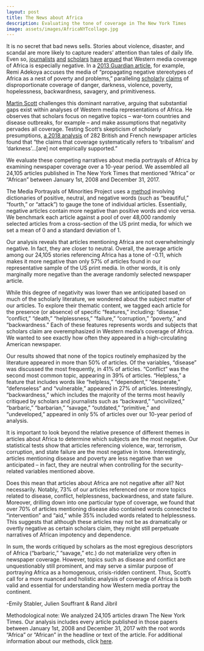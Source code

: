 ```yaml
---
layout: post
title: The News about Africa
description: Evaluating the tone of coverage in The New York Times
image: assets/images/AfricaNYTcollage.jpg
---
```


It is no secret that bad news sells. Stories about violence, disaster, and scandal are more likely to capture readers’ attention than tales of daily life. Even so, <a href="https://www.washingtonpost.com/news/monkey-cage/wp/2015/03/05/media-portrayals-of-africa-promote-paternalism/?utm_term=.e4baeba2aa76"><u>journalists</u></a> <a href="https://www.theguardian.com/commentisfree/2012/aug/26/ian-birrell-emergence-new-africa"><u>and</u></a> <a href="https://pol.illinoisstate.edu/downloads/conferences/2012/1BHarth.pdf"><u>scholars</u></a> <a href="https://www.researchgate.net/publication/292141961_The_Representation_of_Africa_in_Western_Media_still_a_21st_century_problem"><u>have</u></a> <a href="https://muse.jhu.edu/article/658604/pdf"><u>argued</u></a> that Western media coverage of Africa is especially negative. In a <a href="https://www.theguardian.com/commentisfree/2013/nov/28/africans-worry-how-africa-portrayed-western-media"><u>2013 Guardian article</u></a>, for example, Remi Adekoya accuses the media of “propagating negative stereotypes of Africa as a nest of poverty and problems,” paralleling <a href="https://pol.illinoisstate.edu/downloads/conferences/2012/1BHarth.pdf"><u>scholarly</u></a> <a href="https://journals.sagepub.com/doi/abs/10.1177/019685999301700202"><u>claims</u></a> of disproportionate coverage of danger, darkness, violence, poverty, hopelessness, backwardness, savagery, and primitiveness.

<a href="https://www.tandfonline.com/doi/abs/10.1080/1461670X.2015.1044557"><u>Martin Scott</u></a> challenges this dominant narrative, arguing that substantial gaps exist within analyses of Western media representations of Africa. He observes that scholars focus on negative topics – war-torn countries and disease outbreaks, for example – and make assumptions that negativity pervades all coverage. Testing Scott’s skepticism of scholarly presumptions, <a href="https://www.tandfonline.com/doi/abs/10.1080/1461670X.2016.1262748"><u>a 2018 analysis</u></a> of 282 British and French newspaper articles found that “the claims that coverage systematically refers to ‘tribalism’ and ‘darkness’...[are] not empirically supported.”

We evaluate these competing narratives about media portrayals of Africa by examining newspaper coverage over a 10-year period. We assembled all 24,105 articles published in The New York Times that mentioned “Africa” or “African” between January 1st, 2008 and December 31, 2017.

The Media Portrayals of Minorities Project uses a <a href="https://www.mediaandminorities.org/methods/"><u>method</u></a> involving dictionaries of positive, neutral, and negative words (such as “beautiful,” “fourth,” or “attack”) to gauge the tone of individual articles. Essentially, negative articles contain more negative than positive words and vice versa. We benchmark each article against a pool of over 48,000 randomly selected articles from a cross-section of the US print media, for which we set a mean of 0 and a standard deviation of 1.

Our analysis reveals that articles mentioning Africa are not overwhelmingly negative. In fact, they are closer to neutral. Overall, the average article among our 24,105 stories referencing Africa has a tone of -0.11, which makes it more negative than only 57% of articles found in our representative sample of the US print media. In other words, it is only marginally more negative than the average randomly selected newspaper article.  

While this degree of negativity was lower than we anticipated based on much of the scholarly literature, we wondered about the subject matter of our articles. To explore their thematic content, we tagged each article for the presence (or absence) of specific “features,” including: “disease,” “conflict,” “death,” “helplessness,” “failure,” “corruption,” “poverty,” and “backwardness.” Each of these features represents words and subjects that scholars claim are overemphasized in Western media’s coverage of Africa. We wanted to see exactly how often they appeared in a high-circulating American newspaper.

Our results showed that none of the topics routinely emphasized by the literature appeared in more than 50% of articles. Of the variables, “disease” was discussed the most frequently, in 41% of articles. “Conflict” was the second most common topic, appearing in 39% of articles. “Helpless,” a feature that includes words like “helpless,” “dependent,” “desperate,” “defenseless” and “vulnerable,” appeared in 27% of articles. Interestingly, “backwardness,” which includes the majority of the terms most heavily critiqued by scholars and journalists such as “backward,” “uncivilized,” “barbaric,” “barbarian,” “savage,” “outdated,” “primitive,” and “undeveloped,” appeared in only 5% of articles over our 10-year period of analysis.

It is important to look beyond the relative presence of different themes in articles about Africa to determine which subjects are the most negative. Our statistical tests show that articles referencing violence, war, terrorism, corruption, and state failure are the most negative in tone. Interestingly, articles mentioning disease and poverty are less negative than we anticipated – in fact, they are neutral when controlling for the security-related variables mentioned above.

Does this mean that articles about Africa are not negative after all? Not necessarily. Notably, 73% of our articles referenced one or more topics related to disease, conflict, helplessness, backwardness, and state failure. Moreover, drilling down into one particular type of coverage, we found that over 70% of articles mentioning disease also contained words connected to “intervention” and “aid,” while 35% included words related to helplessness. This suggests that although these articles may not be as dramatically or overtly negative as certain scholars claim, they might still perpetuate narratives of African impotency and dependence.

In sum, the words critiqued by scholars as the most egregious descriptors of Africa (“barbaric,” “savage,” etc.) do not materialize very often in newspaper coverage. However, topics such as disease and conflict are unquestionably still prominent, and may serve a similar purpose of portraying Africa as a homogenous, crisis-ridden continent. Thus, Scott’s call for a more nuanced and holistic analysis of coverage of Africa is both valid and essential for understanding how Western media portray the continent.

-Emily Stabler, Julien Souffrant & Rand Jibril

Methodological note: We analyzed 24,105 articles drawn The New York Times. Our analysis includes every article published in those papers between January 1st, 2008 and December 31, 2017 with the root words “Africa” or “African” in the headline or text of the article. For additional information about our methods, click <a href="https://www.mediaandminorities.org/methods/"><u>here</u></a>.
